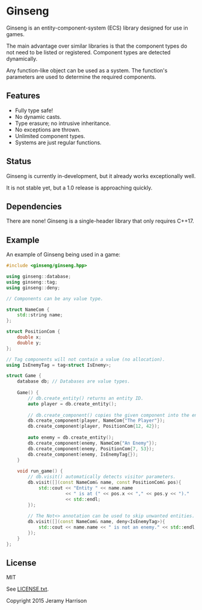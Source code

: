 # Ginseng

Ginseng is an entity-component-system (ECS) library designed for use in games.

The main advantage over similar libraries is that the component types do not need to be listed or registered.
Component types are detected dynamically.

Any function-like object can be used as a system.
The function's parameters are used to determine the required components.

## Features

- Fully type safe!
- No dynamic casts.
- Type erasure; no intrusive inheritance.
- No exceptions are thrown.
- Unlimited component types.
- Systems are just regular functions.

## Status

Ginseng is currently in-development, but it already works exceptionally well.

It is not stable yet, but a 1.0 release is approaching quickly.

## Dependencies

There are none! Ginseng is a single-header library that only requires C++17.

## Example

An example of Ginseng being used in a game:

```c++
#include <ginseng/ginseng.hpp>

using ginseng::database;
using ginseng::tag;
using ginseng::deny;

// Components can be any value type.

struct NameCom {
    std::string name;
};

struct PositionCom {
    double x;
    double y;
};

// Tag components will not contain a value (no allocation).
using IsEnemyTag = tag<struct IsEnemy>;

struct Game {
    database db; // Databases are value types.
    
    Game() {
        // db.create_entity() returns an entity ID.
        auto player = db.create_entity();
        
        // db.create_component() copies the given component into the entity.
        db.create_component(player, NameCom{"The Player"});
        db.create_component(player, PositionCom{12, 42});
        
        auto enemy = db.create_entity();
        db.create_component(enemy, NameCom{"An Enemy"});
        db.create_component(enemy, PositionCom{7, 53});
        db.create_component(enemy, IsEnemyTag{});
    }
    
    void run_game() {
        // db.visit() automatically detects visitor parameters.
        db.visit([](const NameCom& name, const PositionCom& pos){
            std::cout << "Entity " << name.name
                      << " is at (" << pos.x << "," << pos.y << ")."
                      << std::endl;
        });
    
        // The Not<> annotation can be used to skip unwanted entities.
        db.visit([](const NameCom& name, deny<IsEnemyTag>){
            std::cout << name.name << " is not an enemy." << std::endl;
        });
    }
};
```

## License

MIT

See [LICENSE.txt](https://github.com/dbralir/ginseng/blob/master/LICENSE.txt).

Copyright 2015 Jeramy Harrison

